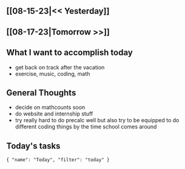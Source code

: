 ## [[08-15-23|<< Yesterday]]
## [[08-17-23|Tomorrow >>]]
## What I want to accomplish today
- get back on track after the vacation
- exercise, music, coding, math

## General Thoughts
- decide on mathcounts soon
- do website and internship stuff
- try really hard to do precalc well but also try to be equipped to do different coding things by the time school comes around
## Today's tasks

```todoist 
{ "name": "Today", "filter": "today" } 
```
